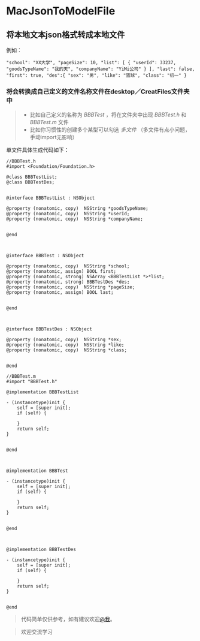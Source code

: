 # MacJsonToModelFile

## 将本地文本json格式转成本地文件
例如：

```
"school": "XX大学", "pageSize": 10, "list": [ { "userId": 33237, "goodsTypeName": "我的天", "companyName": "YiMi公司" } ], "last": false, "first": true, "des":{ "sex": "男", "like": "篮球", "class": "初一" }
```
### 将会转换成自己定义的文件名称文件在desktop／CreatFiles文件夹中

> * 比如自己定义的名称为 *BBBTest* ，将在文件夹中出现 *BBBTest.h* 和 *BBBTest.m* 文件
> * 比如你习惯性的创建多个某型可以勾选 *多文件* （多文件有点小问题，手动import无影响）

单文件具体生成代码如下：

```
//BBBTest.h
#import <Foundation/Foundation.h>

@class BBBTestList;
@class BBBTestDes;


@interface BBBTestList : NSObject

@property (nonatomic, copy)  NSString *goodsTypeName;
@property (nonatomic, copy)  NSString *userId;
@property (nonatomic, copy)  NSString *companyName;


@end



@interface BBBTest : NSObject

@property (nonatomic, copy)  NSString *school;
@property (nonatomic, assign) BOOL first;
@property (nonatomic, strong) NSArray <BBBTestList *>*list;
@property (nonatomic, strong) BBBTestDes *des;
@property (nonatomic, copy)  NSString *pageSize;
@property (nonatomic, assign) BOOL last;


@end



@interface BBBTestDes : NSObject

@property (nonatomic, copy)  NSString *sex;
@property (nonatomic, copy)  NSString *like;
@property (nonatomic, copy)  NSString *class;


@end

```

```
//BBBTest.m
#import "BBBTest.h"

@implementation BBBTestList

- (instancetype)init {
	self = [super init];
	if (self) {

	}
	return self;
}


@end



@implementation BBBTest

- (instancetype)init {
	self = [super init];
	if (self) {

	}
	return self;
}


@end



@implementation BBBTestDes

- (instancetype)init {
	self = [super init];
	if (self) {

	}
	return self;
}


@end

```
>  代码简单仅供参考，如有建议欢迎[@我](https://github.com/gupengling)。

>  欢迎交流学习
